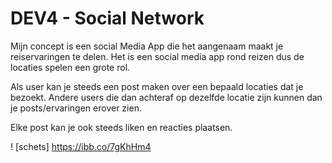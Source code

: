 # DEV4 - Social Network

Mijn concept is een social Media App die het aangenaam maakt je reiservaringen te delen.
Het is een social media app rond reizen dus de locaties spelen een grote rol.

Als user kan je steeds een post maken over een bepaald locaties dat je bezoekt.
Andere users die dan achteraf op dezelfde locatie zijn kunnen dan je posts/ervaringen erover zien.

Elke post kan je ook steeds liken en reacties plaatsen. 

! [schets] https://ibb.co/7gKhHm4
